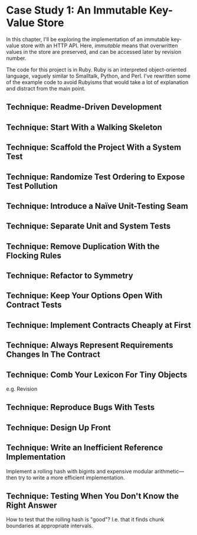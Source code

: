 # Case Study 1: An Immutable Key-Value Store

In this chapter, I'll be exploring the implementation of
an immutable key-value store with an HTTP API. Here,
*immutable* means that overwritten values in the store are
preserved, and can be accessed later by revision number.

The code for this project is in Ruby. Ruby is an interpreted
object-oriented language, vaguely similar to Smalltalk,
Python, and Perl. I've rewritten some of the example code
to avoid Rubyisms that would take a lot of explanation and
distract from the main point.

## Technique: Readme-Driven Development

## Technique: Start With a Walking Skeleton

## Technique: Scaffold the Project With a System Test

## Technique: Randomize Test Ordering to Expose Test Pollution

## Technique: Introduce a Naïve Unit-Testing Seam

## Technique: Separate Unit and System Tests

## Technique: Remove Duplication With the Flocking Rules

## Technique: Refactor to Symmetry

## Technique: Keep Your Options Open With Contract Tests

## Technique: Implement Contracts Cheaply at First

## Technique: Always Represent Requirements Changes In The Contract

## Technique: Comb Your Lexicon For Tiny Objects

e.g. Revision

## Technique: Reproduce Bugs With Tests

## Technique: Design Up Front

## Technique: Write an Inefficient Reference Implementation

Implement a rolling hash with bigints and expensive modular
arithmetic—then try to write a more efficient implementation.

## Technique: Testing When You Don't Know the Right Answer

How to test that the rolling hash is "good"? I.e. that it
finds chunk boundaries at appropriate intervals.
